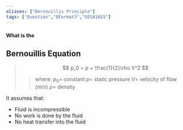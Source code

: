 ```yaml
---
aliases: ["Bernouillis Principle"]
tags: ["Question","QFormat3","SESA1015"]
---
```


#### What is the
## Bernouillis Equation
> $$ p_0 = p + \frac{1}{2}\rho V^2 $$ 
>> where:
>> $p_0 =$ constant
>> $p =$ static pressure
>> $V =$ velocity of flow ($m/s$)
>> $\rho =$ density

It assumes that:
* Fluid is incompressible
* No work is done by the fluid
* No heat transfer into the fluid